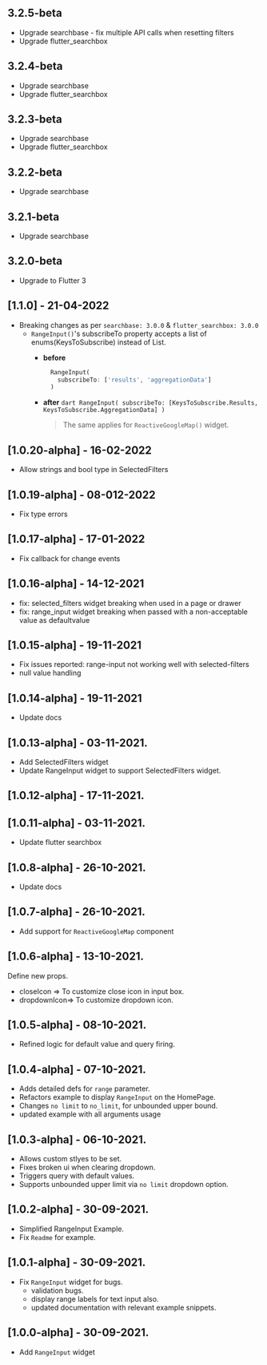 ## 3.2.5-beta

- Upgrade searchbase - fix multiple API calls when resetting filters
- Upgrade flutter_searchbox

## 3.2.4-beta

- Upgrade searchbase
- Upgrade flutter_searchbox

## 3.2.3-beta

- Upgrade searchbase
- Upgrade flutter_searchbox

## 3.2.2-beta

- Upgrade searchbase

## 3.2.1-beta

- Upgrade searchbase

## 3.2.0-beta

- Upgrade to Flutter 3

## [1.1.0] - 21-04-2022

- Breaking changes as per `searchbase: 3.0.0` & `flutter_searchbox: 3.0.0`
  - `RangeInput()`'s subscribeTo property accepts a list of enums(KeysToSubscribe) instead of List<String>.
    - **before**
      ```dart
        RangeInput(
          subscribeTo: ['results', 'aggregationData']
        )
      ```
    - **after**
      `dart RangeInput( subscribeTo: [KeysToSubscribe.Results, KeysToSubscribe.AggregationData] ) `
      > The same applies for `ReactiveGoogleMap()` widget.

## [1.0.20-alpha] - 16-02-2022

- Allow strings and bool type in SelectedFilters

## [1.0.19-alpha] - 08-012-2022

- Fix type errors

## [1.0.17-alpha] - 17-01-2022

- Fix callback for change events

## [1.0.16-alpha] - 14-12-2021

- fix: selected_filters widget breaking when used in a page or drawer
- fix: range_input widget breaking when passed with a non-acceptable value as defaultvalue

## [1.0.15-alpha] - 19-11-2021

- Fix issues reported: range-input not working well with selected-filters
- null value handling

## [1.0.14-alpha] - 19-11-2021

- Update docs

## [1.0.13-alpha] - 03-11-2021.

- Add SelectedFilters widget
- Update RangeInput widget to support SelectedFilters widget.

## [1.0.12-alpha] - 17-11-2021.

## [1.0.11-alpha] - 03-11-2021.

- Update flutter searchbox

## [1.0.8-alpha] - 26-10-2021.

- Update docs

## [1.0.7-alpha] - 26-10-2021.

- Add support for `ReactiveGoogleMap` component

## [1.0.6-alpha] - 13-10-2021.

Define new props.

- closeIcon => To customize close icon in input box.
- dropdownIcon=> To customize dropdown icon.

## [1.0.5-alpha] - 08-10-2021.

- Refined logic for default value and query firing.

## [1.0.4-alpha] - 07-10-2021.

- Adds detailed defs for `range` parameter.
- Refactors example to display `RangeInput` on the HomePage.
- Changes `no limit` to `no_limit`, for unbounded upper bound.
- updated example with all arguments usage

## [1.0.3-alpha] - 06-10-2021.

- Allows custom stlyes to be set.
- Fixes broken ui when clearing dropdown.
- Triggers query with default values.
- Supports unbounded upper limit via `no limit` dropdown option.

## [1.0.2-alpha] - 30-09-2021.

- Simplified RangeInput Example.
- Fix `Readme` for example.

## [1.0.1-alpha] - 30-09-2021.

- Fix `RangeInput` widget for bugs.
  - validation bugs.
  - display range labels for text input also.
  - updated documentation with relevant example snippets.

## [1.0.0-alpha] - 30-09-2021.

- Add `RangeInput` widget
